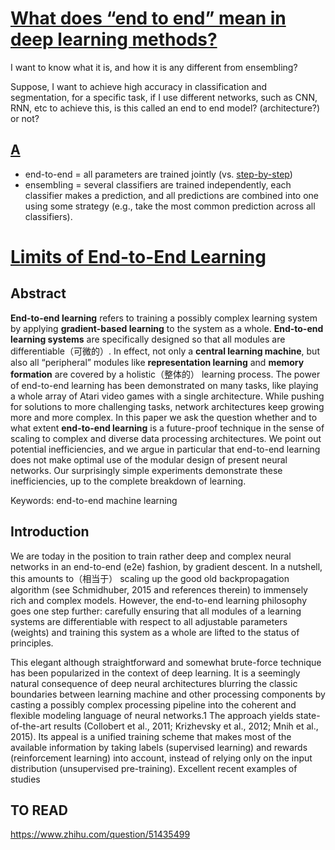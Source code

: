

# [What does “end to end” mean in deep learning methods?](https://stats.stackexchange.com/questions/224118/what-does-end-to-end-mean-in-deep-learning-methods)

I want to know what it is, and how it is any different from ensembling?

Suppose, I want to achieve high accuracy in classification and segmentation, for a specific task, if I use different networks, such as CNN, RNN, etc to achieve this, is this called an end to end model? (architecture?) or not?

## [A](https://stats.stackexchange.com/a/224120)

- end-to-end = all parameters are trained jointly (vs. [step-by-step](http://www.hangli-hl.com/uploads/3/4/4/6/34465961/naacl_tutorial_version2.2.pdf))
- ensembling = several classifiers are trained independently, each classifier makes a prediction, and all predictions are combined into one using some strategy (e.g., take the most common prediction across all classifiers).





# [Limits of End-to-End Learning](http://proceedings.mlr.press/v77/glasmachers17a/glasmachers17a.pdf)

## Abstract

**End-to-end learning** refers to training a possibly complex learning system by applying **gradient-based learning** to the system as a whole. **End-to-end learning systems** are specifically designed so that all modules are differentiable（可微的）. In effect, not only a **central learning machine**, but also all “peripheral” modules like **representation learning** and **memory formation** are covered by a holistic（整体的） learning process. The power of end-to-end learning has been demonstrated on many tasks, like playing a whole array of Atari video games with a single architecture. While pushing for solutions to more challenging tasks, network architectures keep growing more and more complex. In this paper we ask the question whether and to what extent **end-to-end learning** is a future-proof technique in the sense of scaling to complex and diverse data processing architectures. We point out potential inefficiencies, and we argue in particular that end-to-end learning does not make optimal use of the modular design of present neural networks. Our surprisingly simple experiments demonstrate these inefficiencies, up to the complete
breakdown of learning.

Keywords: end-to-end machine learning



## Introduction

We are today in the position to train rather deep and complex neural networks in an end-to-end (e2e) fashion, by gradient descent. In a nutshell, this amounts to（相当于） scaling up the good old backpropagation algorithm (see Schmidhuber, 2015 and references therein) to immensely rich and complex models. However, the end-to-end learning philosophy goes one step further: carefully ensuring that all modules of a learning systems are differentiable with respect to all adjustable parameters (weights) and training this system as a whole are lifted to the status of principles.

This elegant although straightforward and somewhat brute-force technique has been popularized in the context of deep learning. It is a seemingly natural consequence of deep neural architectures blurring the classic boundaries between learning machine and other processing components by casting a possibly complex processing pipeline into the coherent and flexible modeling language of neural networks.1 The approach yields state-of-the-art results (Collobert et al., 2011; Krizhevsky et al., 2012; Mnih et al., 2015). Its appeal is a unified training scheme that makes most of the available information by taking labels (supervised learning) and rewards (reinforcement learning) into account, instead of relying only on the input distribution (unsupervised pre-training). Excellent recent examples of studies

## TO READ

https://www.zhihu.com/question/51435499